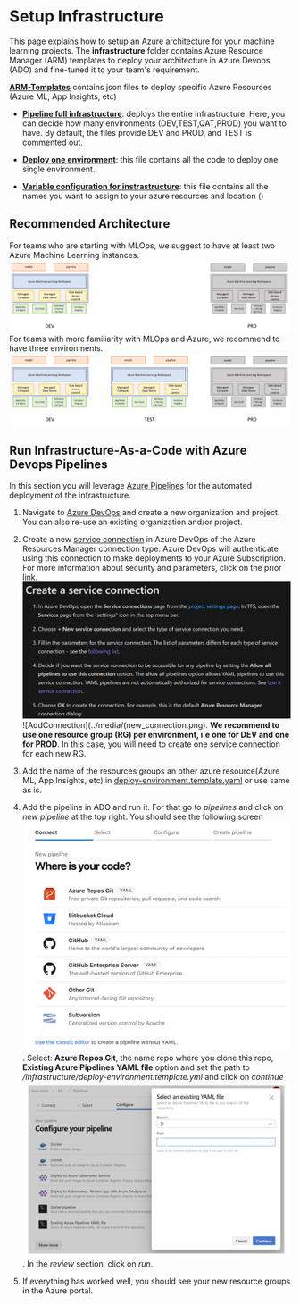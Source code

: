 # Setup Infrastructure

This page explains how to setup an Azure architecture for your machine learning projects. The __infrastructure__ folder contains Azure Resource Manager (ARM) templates to deploy your architecture in Azure Devops (ADO) and fine-tuned it to your team's requirement.

**[ARM-Templates](../..infrastructure/arm-templates/)** contains json files to deploy specific Azure Resources (Azure ML, App Insights, etc)

* **[Pipeline full infrastructure](/../../infrastructure/pipeline-deploy-infra.yml)**: deploys the entire infrastructure. Here, you can decide how many environments (DEV,TEST,QAT,PROD) you want to have. By default, the files provide DEV and PROD, and TEST is commented out.
  
* **[Deploy one environment](/../../infrastructure/deploy-environment.template.yml)**: this file contains all the code to deploy one single environment.
  
* **[Variable configuration for instrastructure](/../../infrastructure/deploy-environment.template.yml)**: this file contains all the names you want to assign to your azure resources and location ()

## Recommended Architecture

For teams who are starting with MLOps, we suggest to have at least two Azure Machine Learning instances. ![Dev and Prod](../media/devprd.png)
For teams with more familiarity with MLOps and Azure, we recommend to have three environments. ![Dev, Test and Prod](../media/devtestprd.png)

## Run Infrastructure-As-a-Code with Azure Devops Pipelines

In this section you will leverage [Azure Pipelines](https://azure.microsoft.com/en-us/services/devops/pipelines/) for the automated deployment of the infrastructure.

1. Navigate to [Azure DevOps](http://dev.azure.com/) and create a new organization and project. You can also re-use an existing organization and/or project.

2. Create a new [service connection](https://docs.microsoft.com/en-us/azure/devops/pipelines/library/service-endpoints?view=azure-devops&tabs=yaml) in Azure DevOps of the Azure Resources Manager connection type. Azure DevOps will authenticate using this connection to make deployments to your Azure Subscription. For more information about security and parameters, click on the prior link.![SetupConnection](../media/create_service_connection.png)![AddConnection](../media/(new_connection.png). **We recommend to use one resource group (RG) per environment, i.e one for DEV and one for PROD**. In this case, you will need to create one service connection for each new RG.

3. Add the name of the resources groups an other azure resource(Azure ML, App Insights, etc) in [deploy-environment.template.yaml](/../../infrastructure/deploy-environment.template.yml) or use same as is.

4. Add the pipeline in ADO and run it. For that go to _pipelines_ and click on _new pipeline_ at the top right. You should see the following screen ![IaCpipeline](../media/build-connect.png). Select: **Azure Repos Git**, the name repo where you clone this repo, **Existing Azure Pipelines YAML file** option and set the path to _/infrastructure/deploy-environment.template.yml_ and click on _continue_![SelectIaCPipe](./../media/select-iac-pipeline.png). In the _review_ section, click on _run_.

5. If everything has worked well, you should see your new resource groups in the Azure portal.
